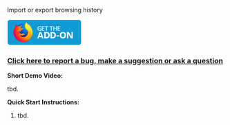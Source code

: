 Import or export browsing history 

[![](https://raw.githubusercontent.com/igorlogius/igorlogius/main/geFxAddon.png)](https://addons.mozilla.org/firefox/addon/history-porter/)

### [Click here to report a bug, make a suggestion or ask a question](https://github.com/igorlogius/igorlogius/issues/new/choose)

<b>Short Demo Video:</b>

tbd.

<b>Quick Start Instructions:</b>
<ol>
  <li>tbd.</li>
</ol>

